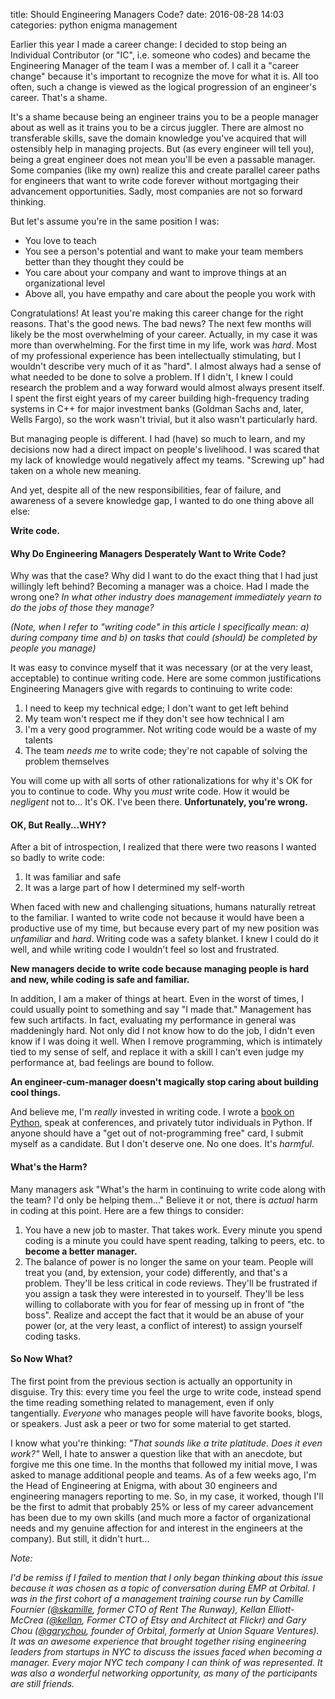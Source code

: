 title: Should Engineering Managers Code?
date: 2016-08-28 14:03
categories: python enigma management

Earlier this year I made a career change: I decided to stop being an Individual Contributor (or "IC", i.e. someone who codes) and became the Engineering Manager of the team I was a member of. I call it a "career change" because it's important to recognize the move for what it is. All too often, such a change is viewed as the logical progression of an engineer's career. That's a shame.

It's a shame because being an engineer trains you to be a people manager about as well as it trains you to be a circus juggler. There are almost no transferable skills, save the domain knowledge you've acquired that will ostensibly help in managing projects. But (as every engineer will tell you), being a great engineer does not mean you'll be even a passable manager. Some companies (like my own) realize this and create parallel career paths for engineers that want to write code forever without mortgaging their advancement opportunities. Sadly, most companies are not so forward thinking.
<!--more-->
But let's assume you're in the same position I was:

* You love to teach
* You see a person's potential and want to make your team members better than they thought they could be
* You care about your company and want to improve things at an organizational level
* Above all, you have empathy and care about the people you work with

Congratulations! At least you're making this career change for the right reasons. That's the good news. The bad news? The next few months will likely be the most overwhelming of your career. Actually, in my case it was more than overwhelming. For the first time in my life, work was *hard*. Most of my professional experience has been intellectually stimulating, but I wouldn't describe very much of it as "hard". I almost always had a sense of what needed to be done to solve a problem. If I didn't, I knew I could research the problem and a way forward would almost always present itself. I spent the first eight years of my career building high-frequency trading systems in C++ for major investment banks (Goldman Sachs and, later, Wells Fargo), so the work wasn't trivial, but it also wasn't particularly hard.

But managing people is different. I had (have) so much to learn, and my decisions now had a direct impact on people's livelihood. I was scared that my lack of knowledge would negatively affect my teams. "Screwing up" had taken on a whole new meaning.

And yet, despite all of the new responsibilities, fear of failure, and awareness of a severe knowledge gap, I wanted to do one thing above all else:

**Write code.**

#### Why Do Engineering Managers Desperately Want to Write Code?

Why was that the case? Why did I want to do the exact thing that I had just willingly left behind? Becoming a manager was a choice. Had I made the wrong one? *In what other industry does management immediately yearn to do the jobs of those they manage?*

*(Note, when I refer to "writing code" in this article I specifically mean: a) during company time and b) on tasks that could (should) be completed by people you manage)*

It was easy to convince myself that it was necessary (or at the very least, acceptable) to continue writing code. Here are some common
justifications Engineering Managers give with regards to continuing to write code:

1. I need to keep my technical edge; I don't want to get left behind
1. My team won't respect me if they don't see how technical I am
1. I'm a very good programmer. Not writing code would be a waste of my talents
1. The team *needs me* to write code; they're not capable of solving the problem themselves

You will come up with all sorts of other rationalizations for why it's OK for you to continue to code. Why you *must* write code. How it would be *negligent* not to... It's OK. I've been there. **Unfortunately, you're wrong.**

#### OK, But Really...WHY?

After a bit of introspection, I realized that there were two reasons I wanted so badly to write code:

1. It was familiar and safe
1. It was a large part of how I determined my self-worth

When faced with new and challenging situations, humans naturally retreat to the familiar. I wanted to write code not because it would have
been a productive use of my time, but because every part of my new position was *unfamiliar* and *hard*. Writing code
was a safety blanket. I knew I could do it well, and while writing code I wouldn't feel so lost and frustrated.

**New managers decide to write code because managing people is hard and new, while coding is safe and familiar.**

In addition, I am a maker of things at heart. Even in the worst of times, I could usually point to something and say "I
made that." Management has few such artifacts. In fact, evaluating my performance in general was maddeningly hard. Not
only did I not know how to do the job, I didn't even know if I was doing it well. When I remove programming, which is
intimately tied to my sense of self, and replace it with a skill I can't even judge my performance at, bad feelings are bound
to follow.

**An engineer-cum-manager doesn't magically stop caring about building cool things.**

And believe me, I'm *really* invested in writing code. I wrote a [book on Python](https://jeffknupp.com/writing-idiomatic-python-ebook/), speak at conferences, and privately tutor individuals in Python. If anyone should have a "get out of not-programming free" card, I submit myself as a candidate. But I don't deserve one. No one does. It's *harmful*.

#### What's the Harm?

Many managers ask "What's the harm in continuing to write code along with the team? I'd only be helping them..." Believe
it or not, there is *actual* harm in coding at this point. Here are a few things to consider:

1. You have a new job to master. That takes work. Every minute you spend coding is a minute you could have spent
   reading, talking to peers, etc. to **become a better manager.**
1. The balance of power is no longer the same on your team. People will treat you (and, by extension, your code)
   differently, and that's a problem. They'll be less critical in code reviews. They'll be frustrated if you assign a
   task they were interested in to yourself. They'll be less willing to collaborate with you for fear of messing up in
   front of "the boss". Realize and accept the fact that it would be an abuse of your power (or, at the very least, a
   conflict of interest) to assign yourself coding tasks.

#### So Now What?

The first point from the previous section is actually an opportunity in disguise. Try this: every time you feel the urge to write code, instead spend the time reading something related to management, even if only tangentially. *Everyone* who manages people will have favorite books, blogs, or speakers. Just ask a peer or two for some material to get started.

I know what you're thinking: *"That sounds like a trite platitude. Does it even work?"* Well, I hate to answer a
question like that with an anecdote, but forgive me this one time. In the months that followed my initial move, I was asked to manage additional
people and teams. As of a few weeks ago, I'm the Head of Engineering at Enigma, with about 30 engineers and engineering managers reporting to me. So, in my case, it worked, though I'll be the first to admit that probably 25% or less of my career advancement has been due to my own skills (and much more a factor of organizational needs and my genuine affection for and interest in the engineers at the company). But still, it didn't hurt...

*Note:*

*I'd be remiss if I failed to mention that I only began thinking about this issue because it was chosen as a topic of conversation during *EMP* at Orbital. I was in the first cohort of a management training course run by Camille Fournier ([@skamille](https://twitter.com/skamille), former CTO of Rent The Runway), Kellan Elliott-McCrea ([@kellan](https://twitter.com/kellan), Former CTO of Etsy and Architect at Flickr) and Gary Chou ([@garychou](https://twitter.com/garychou/), founder of Orbital, formerly at Union Square Ventures). It was an awesome experience that brought together rising engineering leaders from startups in NYC to discuss the issues faced when becoming a manager. Every major NYC tech company I can think of was represented. It was also a wonderful networking opportunity, as many of the participants are still friends.*
